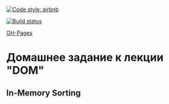 [![Code style: airbnb](https://img.shields.io/badge/code%20style-airbnb-blue.svg?style=flat-square)](https://github.com/airbnb/javascript)

[![Build status](https://ci.appveyor.com/api/projects/status/t4yu7uscmucxfh8u?svg=true)](https://ci.appveyor.com/project/Cazuist/ahj-8-dom-in-memory)

[GH-Pages](https://cazuist.github.io/ahj-8_dom_in-memory)

# Домашнее задание к лекции "DOM"
## In-Memory Sorting

